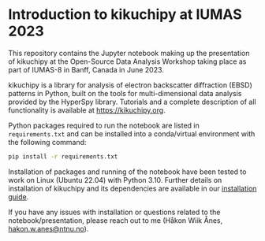 # Introduction to kikuchipy at IUMAS 2023

This repository contains the Jupyter notebook making up the presentation of kikuchipy at the Open-Source Data Analysis Workshop taking place as part of IUMAS-8 in Banff, Canada in June 2023.

kikuchipy is a library for analysis of electron backscatter diffraction (EBSD) patterns in Python, built on the tools for multi-dimensional data analysis provided by the HyperSpy library.
Tutorials and a complete description of all functionality is available at https://kikuchipy.org.

Python packages required to run the notebook are listed in `requirements.txt` and can be installed into a conda/virtual environment with the following command:

```bash
pip install -r requirements.txt
```

Installation of packages and running of the notebook have been tested to work on Linux (Ubuntu 22.04) with Python 3.10.
Further details on installation of kikuchipy and its dependencies are available in our [installation guide](https://kikuchipy.org/en/stable/user/installation.html).

If you have any issues with installation or questions related to the notebook/presentation, please reach out to me (Håkon Wiik Ånes, hakon.w.anes@ntnu.no).
